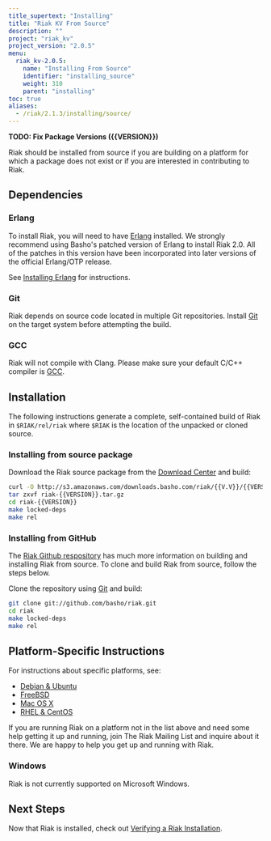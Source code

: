 ```yaml
---
title_supertext: "Installing"
title: "Riak KV From Source"
description: ""
project: "riak_kv"
project_version: "2.0.5"
menu:
  riak_kv-2.0.5:
    name: "Installing From Source"
    identifier: "installing_source"
    weight: 310
    parent: "installing"
toc: true
aliases:
  - /riak/2.1.3/installing/source/
---
```


**TODO: Fix Package Versions ({{VERSION}})**

[install source erlang]: /riak/kv/2.0.5/setup/installing/source/erlang
[downloads]: /riak/kv/2.0.5/downloads/
[install debian & ubuntu#source]: /riak/kv/2.0.5/setup/installing/debian-ubuntu/#Installing-From-Source
[install freebsd#source]: /riak/kv/2.0.5/setup/installing/freebsd/#Installing-From-Source
[install mac osx#source]: /riak/kv/2.0.5/setup/installing/mac-osx/#Installing-From-Source
[install rhel & centos#source]: /riak/kv/2.0.5/setup/installing/rhel-centos/#Installing-From-Source
[install verify]: /riak/kv/2.0.5/setup/installing/verify

Riak should be installed from source if you are building on a platform
for which a package does not exist or if you are interested in
contributing to Riak.

## Dependencies

### Erlang

To install Riak, you will need to have [Erlang](http://www.erlang.org/) installed. We strongly recommend using Basho's patched version of Erlang to install Riak 2.0. All of the patches in this version have been incorporated into later versions of the official Erlang/OTP release.

See [Installing Erlang][install source erlang] for instructions.

### Git

Riak depends on source code located in multiple Git repositories. Install [Git](https://git-scm.com/) on the target system before attempting the build.

### GCC

Riak will not compile with Clang. Please make sure your default C/C++
compiler is [GCC](https://gcc.gnu.org/).

## Installation

The following instructions generate a complete, self-contained build of
Riak in `$RIAK/rel/riak` where `$RIAK` is the location of the unpacked
or cloned source.

### Installing from source package

Download the Riak source package from the [Download Center][downloads] and build:

```bash
curl -O http://s3.amazonaws.com/downloads.basho.com/riak/{{V.V}}/{{VERSION}}/riak-{{VERSION}}.tar.gz
tar zxvf riak-{{VERSION}}.tar.gz
cd riak-{{VERSION}}
make locked-deps
make rel
```

### Installing from GitHub

The [Riak Github respository](http://github.com/basho/riak) has much
more information on building and installing Riak from source. To clone
and build Riak from source, follow the steps below.

Clone the repository using [Git](http://git-scm.com) and build:

```bash
git clone git://github.com/basho/riak.git
cd riak
make locked-deps
make rel
```

## Platform-Specific Instructions

For instructions about specific platforms, see:
  
  * [Debian & Ubuntu][install debian & ubuntu#source]
  * [FreeBSD][install freebsd#source]
  * [Mac OS X][install mac osx#source]
  * [RHEL & CentOS][install rhel & centos#source]

If you are running Riak on a platform not in the list above and need
some help getting it up and running, join The Riak Mailing List and
inquire about it there. We are happy to help you get up and running with
Riak.

### Windows

Riak is not currently supported on Microsoft Windows.

## Next Steps

Now that Riak is installed, check out [Verifying a Riak Installation][install verify].
